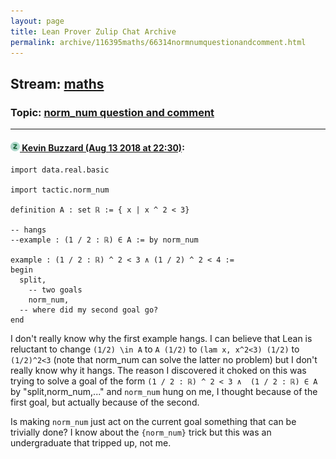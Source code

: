```yaml
---
layout: page
title: Lean Prover Zulip Chat Archive 
permalink: archive/116395maths/66314normnumquestionandcomment.html
---
```


## Stream: [maths](index.html)
### Topic: [norm_num question and comment](66314normnumquestionandcomment.html)

---

#### [![Click to go to Zulip](../../assets/img/zulip2.png) Kevin Buzzard (Aug 13 2018 at 22:30)](https://leanprover.zulipchat.com/#narrow/stream/116395-maths/topic/norm_num%20question%20and%20comment/near/132069983):
```lean
import data.real.basic 

import tactic.norm_num 

definition A : set ℝ := { x | x ^ 2 < 3}

-- hangs
--example : (1 / 2 : ℝ) ∈ A := by norm_num

example : (1 / 2 : ℝ) ^ 2 < 3 ∧ (1 / 2) ^ 2 < 4 :=
begin
  split,
    -- two goals
    norm_num,
  -- where did my second goal go?
end 
```

I don't really know why the first example hangs. I can believe that Lean is reluctant to change `(1/2) \in A` to `A (1/2)` to `(lam x, x^2<3) (1/2)` to `(1/2)^2<3` (note that norm_num can solve the latter no problem) but I don't really know why it hangs. The reason I discovered it choked on this was trying to solve a goal of the form `(1 / 2 : ℝ) ^ 2 < 3 ∧  (1 / 2 : ℝ) ∈ A` by "split,norm_num,..." and `norm_num` hung on me, I thought because of the first goal, but actually because of the second.

Is making `norm_num` just act on the current goal something that can be trivially done? I know about the `{norm_num}` trick but this was an undergraduate that tripped up, not me.

